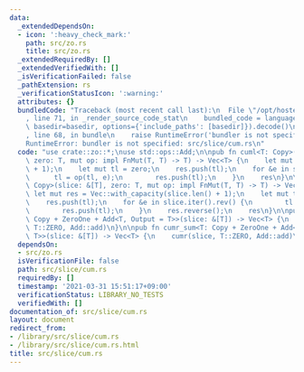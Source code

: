 ```yaml
---
data:
  _extendedDependsOn:
  - icon: ':heavy_check_mark:'
    path: src/zo.rs
    title: src/zo.rs
  _extendedRequiredBy: []
  _extendedVerifiedWith: []
  _isVerificationFailed: false
  _pathExtension: rs
  _verificationStatusIcon: ':warning:'
  attributes: {}
  bundledCode: "Traceback (most recent call last):\n  File \"/opt/hostedtoolcache/Python/3.9.4/x64/lib/python3.9/site-packages/onlinejudge_verify/documentation/build.py\"\
    , line 71, in _render_source_code_stat\n    bundled_code = language.bundle(stat.path,\
    \ basedir=basedir, options={'include_paths': [basedir]}).decode()\n  File \"/opt/hostedtoolcache/Python/3.9.4/x64/lib/python3.9/site-packages/onlinejudge_verify/languages/user_defined.py\"\
    , line 68, in bundle\n    raise RuntimeError('bundler is not specified: {}'.format(path.as_posix()))\n\
    RuntimeError: bundler is not specified: src/slice/cum.rs\n"
  code: "use crate::zo::*;\nuse std::ops::Add;\n\npub fn cuml<T: Copy>(slice: &[T],\
    \ zero: T, mut op: impl FnMut(T, T) -> T) -> Vec<T> {\n    let mut res = Vec::with_capacity(slice.len()\
    \ + 1);\n    let mut tl = zero;\n    res.push(tl);\n    for &e in slice {\n  \
    \      tl = op(tl, e);\n        res.push(tl);\n    }\n    res\n}\n\npub fn cumr<T:\
    \ Copy>(slice: &[T], zero: T, mut op: impl FnMut(T, T) -> T) -> Vec<T> {\n   \
    \ let mut res = Vec::with_capacity(slice.len() + 1);\n    let mut tl = zero;\n\
    \    res.push(tl);\n    for &e in slice.iter().rev() {\n        tl = op(e, tl);\n\
    \        res.push(tl);\n    }\n    res.reverse();\n    res\n}\n\npub fn cuml_sum<T:\
    \ Copy + ZeroOne + Add<T, Output = T>>(slice: &[T]) -> Vec<T> {\n    cuml(slice,\
    \ T::ZERO, Add::add)\n}\n\npub fn cumr_sum<T: Copy + ZeroOne + Add<T, Output =\
    \ T>>(slice: &[T]) -> Vec<T> {\n    cumr(slice, T::ZERO, Add::add)\n}\n"
  dependsOn:
  - src/zo.rs
  isVerificationFile: false
  path: src/slice/cum.rs
  requiredBy: []
  timestamp: '2021-03-31 15:51:17+09:00'
  verificationStatus: LIBRARY_NO_TESTS
  verifiedWith: []
documentation_of: src/slice/cum.rs
layout: document
redirect_from:
- /library/src/slice/cum.rs
- /library/src/slice/cum.rs.html
title: src/slice/cum.rs
---
```

